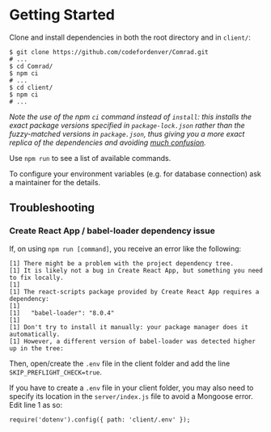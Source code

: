 # Getting Started

Clone and install dependencies in both the root directory and in `client/`:

```shell
$ git clone https://github.com/codefordenver/Comrad.git
# ...
$ cd Comrad/
$ npm ci
# ...
$ cd client/
$ npm ci
# ...
```

_Note the use of the npm `ci` command instead of `install`: this installs the exact package versions specified in `package-lock.json` rather than the fuzzy-matched versions in `package.json`, thus giving you a more exact replica of the dependencies and avoiding [much confusion](https://stackoverflow.com/questions/45022048/why-does-npm-install-rewrite-package-lock-json)._

Use `npm run` to see a list of available commands.

To configure your environment variables (e.g. for database connection) ask a maintainer for the details.

## Troubleshooting

### Create React App / babel-loader dependency issue

If, on using `npm run [command]`, you receive an error like the following:

```
[1] There might be a problem with the project dependency tree.
[1] It is likely not a bug in Create React App, but something you need to fix locally.
[1]
[1] The react-scripts package provided by Create React App requires a dependency:
[1]
[1]   "babel-loader": "8.0.4"
[1]
[1] Don't try to install it manually: your package manager does it automatically.
[1] However, a different version of babel-loader was detected higher up in the tree:
```

Then, open/create the `.env` file in the client folder and add the line `SKIP_PREFLIGHT_CHECK=true`.

If you have to create a `.env` file in your client folder, you may also need to specify its location in the `server/index.js` file to avoid a Mongoose error. Edit line 1 as so:

```
require('dotenv').config({ path: 'client/.env' });
```
